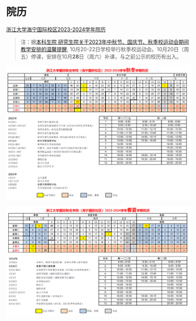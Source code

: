 # 院历

[浙江大学海宁国际校区2023-2024学年院历](../../assets/haining_calendar.pdf)

> 注：据[本科生院 研究生院关于2023年中秋节、国庆节、秋季校运动会期间教学安排的温馨提醒](http://zdbk.zju.edu.cn/jwglxt/xtgl/xwck_ckLoginNews.html?xwbh=04C260CC83211042E0630BA6CA0A6F1A&doType=save),
> 10月20-22日学校举行秋季校运动会。10月20日（周五）停课，安排在10月**28**日（周六）补课，与之前公示的校历有出入。


![秋冬学期](../../assets/haining_calendar_semester1.webp)

![春夏学期](../../assets/haining_calendar_semester2.webp)
